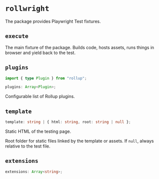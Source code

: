 # `rollwright`

The package provides Playwright Test fixtures.

## `execute`

The main fixture of the package. Builds code, hosts assets, runs things in
browser and yield back to the test.

## `plugins`

```ts
import { type Plugin } from "rollup";

plugins: Array<Plugin>;
```

Configurable list of Rollup plugins.

## `template`

```ts
template: string | { html: string, root: string | null };
```

Static HTML of the testing page.

Root folder for static files linked by the template or assets. If `null`, always
relative to the test file.

## `extensions`

```ts
extensions: Array<string>;
```

<!-- ## `coverage` -->
